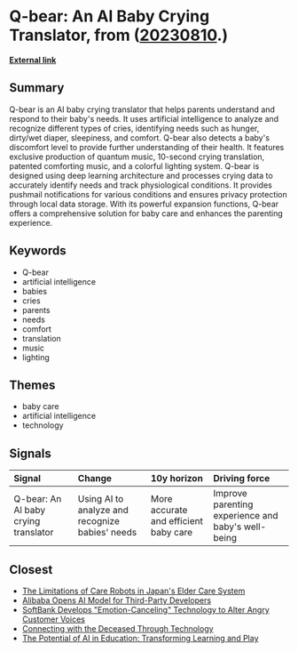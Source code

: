 # __Q-bear: An AI Baby Crying Translator__, from ([20230810](https://kghosh.substack.com/p/20230810).)

__[External link](https://qbaby.ai/en/home-2/)__



## Summary

Q-bear is an AI baby crying translator that helps parents understand and respond to their baby's needs. It uses artificial intelligence to analyze and recognize different types of cries, identifying needs such as hunger, dirty/wet diaper, sleepiness, and comfort. Q-bear also detects a baby's discomfort level to provide further understanding of their health. It features exclusive production of quantum music, 10-second crying translation, patented comforting music, and a colorful lighting system. Q-bear is designed using deep learning architecture and processes crying data to accurately identify needs and track physiological conditions. It provides pushmail notifications for various conditions and ensures privacy protection through local data storage. With its powerful expansion functions, Q-bear offers a comprehensive solution for baby care and enhances the parenting experience.

## Keywords

* Q-bear
* artificial intelligence
* babies
* cries
* parents
* needs
* comfort
* translation
* music
* lighting

## Themes

* baby care
* artificial intelligence
* technology

## Signals

| Signal                               | Change                                          | 10y horizon                           | Driving force                                      |
|:-------------------------------------|:------------------------------------------------|:--------------------------------------|:---------------------------------------------------|
| Q-bear: An Al baby crying translator | Using AI to analyze and recognize babies' needs | More accurate and efficient baby care | Improve parenting experience and baby's well-being |

## Closest

* [The Limitations of Care Robots in Japan's Elder Care System](ac120c377b70b80fe25a6cce1d0b7fe6)
* [Alibaba Opens AI Model for Third-Party Developers](705bb257b4c899939cc0c550f0b9d2fa)
* [SoftBank Develops "Emotion-Canceling" Technology to Alter Angry Customer Voices](291a9b422929106e96db914ff5d60401)
* [Connecting with the Deceased Through Technology](f97f969e4aadfbae3dee287de4ab721d)
* [The Potential of AI in Education: Transforming Learning and Play](adf886a1b9fd74281e0a43c3e7c70def)